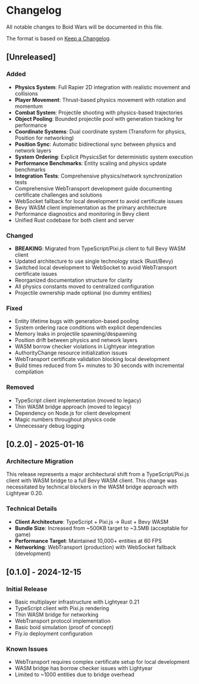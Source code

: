 # Changelog

All notable changes to Boid Wars will be documented in this file.

The format is based on [Keep a Changelog](https://keepachangelog.com/en/1.0.0/).

## [Unreleased]

### Added
- **Physics System**: Full Rapier 2D integration with realistic movement and collisions
- **Player Movement**: Thrust-based physics movement with rotation and momentum
- **Combat System**: Projectile shooting with physics-based trajectories
- **Object Pooling**: Bounded projectile pool with generation tracking for performance
- **Coordinate Systems**: Dual coordinate system (Transform for physics, Position for networking)
- **Position Sync**: Automatic bidirectional sync between physics and network layers
- **System Ordering**: Explicit PhysicsSet for deterministic system execution
- **Performance Benchmarks**: Entity scaling and physics update benchmarks
- **Integration Tests**: Comprehensive physics/network synchronization tests
- Comprehensive WebTransport development guide documenting certificate challenges and solutions
- WebSocket fallback for local development to avoid certificate issues
- Bevy WASM client implementation as the primary architecture
- Performance diagnostics and monitoring in Bevy client
- Unified Rust codebase for both client and server

### Changed
- **BREAKING**: Migrated from TypeScript/Pixi.js client to full Bevy WASM client
- Updated architecture to use single technology stack (Rust/Bevy)
- Switched local development to WebSocket to avoid WebTransport certificate issues
- Reorganized documentation structure for clarity
- All physics constants moved to centralized configuration
- Projectile ownership made optional (no dummy entities)

### Fixed
- Entity lifetime bugs with generation-based pooling
- System ordering race conditions with explicit dependencies
- Memory leaks in projectile spawning/despawning
- Position drift between physics and network layers
- WASM borrow checker violations in Lightyear integration
- AuthorityChange resource initialization issues
- WebTransport certificate validation blocking local development
- Build times reduced from 5+ minutes to 30 seconds with incremental compilation

### Removed
- TypeScript client implementation (moved to legacy)
- Thin WASM bridge approach (moved to legacy)
- Dependency on Node.js for client development
- Magic numbers throughout physics code
- Unnecessary debug logging

## [0.2.0] - 2025-01-16

### Architecture Migration
This release represents a major architectural shift from a TypeScript/Pixi.js client with WASM bridge to a full Bevy WASM client. This change was necessitated by technical blockers in the WASM bridge approach with Lightyear 0.20.

### Technical Details
- **Client Architecture**: TypeScript + Pixi.js → Rust + Bevy WASM
- **Bundle Size**: Increased from ~500KB target to ~3.5MB (acceptable for game)
- **Performance Target**: Maintained 10,000+ entities at 60 FPS
- **Networking**: WebTransport (production) with WebSocket fallback (development)

## [0.1.0] - 2024-12-15

### Initial Release
- Basic multiplayer infrastructure with Lightyear 0.21
- TypeScript client with Pixi.js rendering
- Thin WASM bridge for networking
- WebTransport protocol implementation
- Basic boid simulation (proof of concept)
- Fly.io deployment configuration

### Known Issues
- WebTransport requires complex certificate setup for local development
- WASM bridge has borrow checker issues with Lightyear
- Limited to ~1000 entities due to bridge overhead